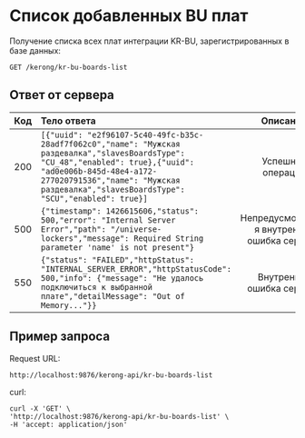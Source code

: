 # Список добавленных BU плат
Получение списка всех плат интеграции KR-BU, зарегистрированных в базе данных:
```
GET /kerong/kr-bu-boards-list
```
## Ответ от сервера
|Код|Тело ответа|Описание|
|:-:|:-|:-:|
|200|```[{"uuid": "e2f96107-5c40-49fc-b35c-28adf7f062c0","name": "Мужская раздевалка","slavesBoardsType": "CU_48","enabled": true},{"uuid": "ad0e006b-845d-48e4-a172-277020791536","name": "Мужская раздевалка","slavesBoardsType": "SCU","enabled": true}]```|Успешная операция|
|500|```{"timestamp": 1426615606,"status": 500,"error": "Internal Server Error","path": "/universe-lockers","message": Required String parameter 'name' is not present"}```|Непредусмотренна я внутренняя ошибка сервера|
|550|```{"status": "FAILED","httpStatus": "INTERNAL_SERVER_ERROR","httpStatusCode": 500,"info": {"message": "Не удалось подключиться к выбранной плате","detailMessage": "Out of Memory..."}}```|Внутренняя ошибка сервера|
## Пример запроса
Request URL:
```
http://localhost:9876/kerong-api/kr-bu-boards-list
```
curl:
```
curl -X 'GET' \
'http://localhost:9876/kerong-api/kr-bu-boards-list' \
-H 'accept: application/json'
```